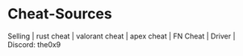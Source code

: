 # Cheat-Sources
Selling  |  rust cheat  |  valorant cheat | apex cheat | FN Cheat |  Driver  | Discord: the0x9
